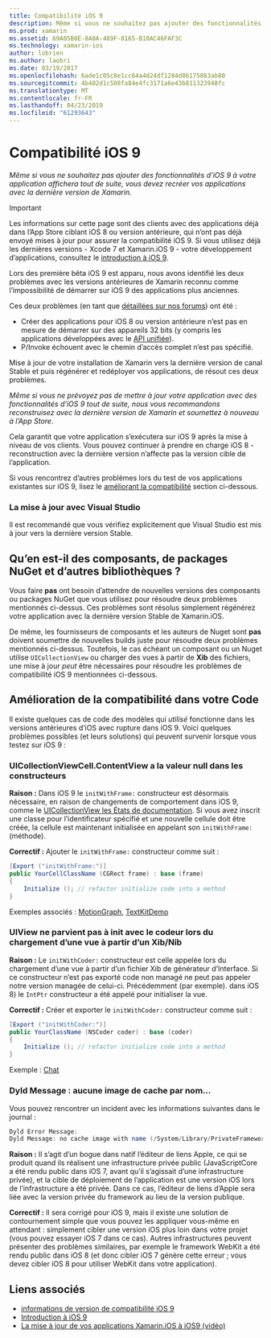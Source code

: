 ```yaml
---
title: Compatibilité iOS 9
description: Même si vous ne souhaitez pas ajouter des fonctionnalités d’iOS 9 à votre application affichera tout de suite, vous devez recréer vos applications avec la dernière version de Xamarin.
ms.prod: xamarin
ms.assetid: 69A05B0E-8A0A-489F-8165-B10AC46FAF3C
ms.technology: xamarin-ios
author: lobrien
ms.author: laobri
ms.date: 03/19/2017
ms.openlocfilehash: 6ade1c05c8e1cc64a4d24df1284d86175083ab80
ms.sourcegitcommit: 4b402d1c508fa84e4fc3171a6e43b811323948fc
ms.translationtype: MT
ms.contentlocale: fr-FR
ms.lasthandoff: 04/23/2019
ms.locfileid: "61293643"
---
```

# <a name="ios-9-compatibility"></a>Compatibilité iOS 9

_Même si vous ne souhaitez pas ajouter des fonctionnalités d’iOS 9 à votre application affichera tout de suite, vous devez recréer vos applications avec la dernière version de Xamarin._

> [!IMPORTANT]
> Les informations sur cette page sont des clients avec des applications déjà dans l’App Store ciblant iOS 8 ou version antérieure, qui n’ont pas déjà envoyé mises à jour pour assurer la compatibilité iOS 9. Si vous utilisez déjà les dernières versions - Xcode 7 et Xamarin.iOS 9 - votre développement d’applications, consultez le [introduction à iOS 9](~/ios/platform/introduction-to-ios9/index.md).

Lors des première bêta iOS 9 est apparu, nous avons identifié les deux problèmes avec les versions antérieures de Xamarin reconnu comme l’impossibilité de démarrer sur iOS 9 des applications plus anciennes.

Ces deux problèmes (en tant que [détaillées sur nos forums](http://forums.xamarin.com/discussion/comment/131529/#Comment_131529)) ont été :

- Créer des applications pour iOS 8 ou version antérieure n’est pas en mesure de démarrer sur des appareils 32 bits (y compris les applications développées avec le [API unifiée](~/cross-platform/macios/unified/index.md)).
- P/Invoke échouent avec le chemin d’accès complet n’est pas spécifié.

Mise à jour de votre installation de Xamarin vers la dernière version de canal Stable et puis régénérer et redéployer vos applications, de résout ces deux problèmes.

_Même si vous ne prévoyez pas de mettre à jour votre application avec des fonctionnalités d’iOS 9 tout de suite, nous vous recommandons reconstruisez avec la dernière version de Xamarin et soumettez à nouveau à l’App Store_.



Cela garantit que votre application s’exécutera sur iOS 9 après la mise à niveau de vos clients.
Vous pouvez continuer à prendre en charge iOS 8 - reconstruction avec la dernière version n’affecte pas la version cible de l’application.

Si vous rencontrez d’autres problèmes lors du test de vos applications existantes sur iOS 9, lisez le [améliorant la compatibilité](#compat) section ci-dessous.


### <a name="updating-with-visual-studio"></a>La mise à jour avec Visual Studio

Il est recommandé que vous vérifiez explicitement que Visual Studio est mis à jour vers la dernière version Stable.

## <a name="what-about-components-nugets-and-other-libraries"></a>Qu’en est-il des composants, de packages NuGet et d’autres bibliothèques ?

Vous faire **pas** ont besoin d’attendre de nouvelles versions des composants ou packages NuGet que vous utilisez pour résoudre deux problèmes mentionnés ci-dessus.
Ces problèmes sont résolus simplement régénérez votre application avec la dernière version Stable de Xamarin.iOS.

De même, les fournisseurs de composants et les auteurs de Nuget sont **pas** doivent soumettre de nouvelles builds juste pour résoudre deux problèmes mentionnés ci-dessus. Toutefois, le cas échéant un composant ou un Nuget utilise `UICollectionView` ou charger des vues à partir de **Xib** des fichiers, une mise à jour *peut* être nécessaires pour résoudre les problèmes de compatibilité iOS 9 mentionnées ci-dessous.


<a name="compat" />

## <a name="improving-compatibility-in-your-code"></a>Amélioration de la compatibilité dans votre Code

Il existe quelques cas de code des modèles qui *utilisé* fonctionne dans les versions antérieures d’iOS avec rupture dans iOS 9. Voici quelques problèmes possibles (et leurs solutions) qui peuvent survenir lorsque vous testez sur iOS 9 :

### <a name="uicollectionviewcellcontentview-is-null-in-constructors"></a>UICollectionViewCell.ContentView a la valeur null dans les constructeurs

**Raison :** Dans iOS 9 le `initWithFrame:` constructeur est désormais nécessaire, en raison de changements de comportement dans iOS 9, comme le [UICollectionView les États de documentation](https://developer.apple.com/library/ios/documentation/UIKit/Reference/UICollectionView_class/#//apple_ref/occ/instm/UICollectionView/dequeueReusableCellWithReuseIdentifier:forIndexPath). Si vous avez inscrit une classe pour l’identificateur spécifié et une nouvelle cellule doit être créée, la cellule est maintenant initialisée en appelant son `initWithFrame:` (méthode).

**Correctif :** Ajouter le `initWithFrame:` constructeur comme suit :

```csharp
[Export ("initWithFrame:")]
public YourCellClassName (CGRect frame) : base (frame)
{
    Initialize (); // refactor initialize code into a method
}
```

Exemples associés : [MotionGraph](https://github.com/xamarin/monotouch-samples/commit/3c1b7a4170c001e7290db9babb2b7a6dddeb8bcb), [TextKitDemo](https://github.com/xamarin/monotouch-samples/commit/23ea01b37326963b5ebf68bbcc1edd51c66a28d6)



### <a name="uiview-fails-to-init-with-coder-when-loading-a-view-from-a-xibnib"></a>UIView ne parvient pas à init avec le codeur lors du chargement d’une vue à partir d’un Xib/Nib

**Raison :** Le `initWithCoder:` constructeur est celle appelée lors du chargement d’une vue à partir d’un fichier Xib de générateur d’Interface. Si ce constructeur n’est pas exporté code non managé ne peut pas appeler notre version managée de celui-ci. Précédemment (par exemple). dans iOS 8) le `IntPtr` constructeur a été appelé pour initialiser la vue.

**Correctif :** Créer et exporter le `initWithCoder:` constructeur comme suit :

```csharp
[Export ("initWithCoder:")]
public YourClassName (NSCoder coder) : base (coder)
{
    Initialize (); // refactor initialize code into a method
}
```

Exemple : [Chat](https://github.com/xamarin/monotouch-samples/commit/7b81138d52e5f3f1aa3769fcb08f46122e9b6a88)


### <a name="dyld-message-no-cache-image-with-name"></a>Dyld Message : aucune image de cache par nom...

Vous pouvez rencontrer un incident avec les informations suivantes dans le journal :

```csharp
Dyld Error Message:
Dyld Message: no cache image with name (/System/Library/PrivateFrameworks/JavaScriptCore.framework/JavaScriptCore)
```

**Raison :** Il s’agit d’un bogue dans natif l’éditeur de liens Apple, ce qui se produit quand ils réalisent une infrastructure privée public (JavaScriptCore a été rendu public dans iOS 7, avant qu’il s’agissait d’une infrastructure privée), et la cible de déploiement de l’application est une version iOS lors de l’infrastructure a été privée. Dans ce cas, l’éditeur de liens d’Apple sera liée avec la version privée du framework au lieu de la version publique.

**Correctif :** Il sera corrigé pour iOS 9, mais il existe une solution de contournement simple que vous pouvez les appliquer vous-même en attendant : simplement cibler une version iOS plus loin dans votre projet (vous pouvez essayer iOS 7 dans ce cas). Autres infrastructures peuvent présenter des problèmes similaires, par exemple le framework WebKit a été rendu public dans iOS 8 (et donc cibler iOS 7 génère cette erreur ; vous devez cibler iOS 8 pour utiliser WebKit dans votre application).



## <a name="related-links"></a>Liens associés

- [informations de version de compatibilité iOS 9](https://releases.xamarin.com/ios-hotfix-for-ios-9-preview-xcode-6/)
- [Introduction à iOS 9](~/ios/platform/introduction-to-ios9/index.md)
- [La mise à jour de vos applications Xamarin.iOS à iOS9 (vidéo)](https://university.xamarin.com/lightninglectures/Updating-your-XamariniOS-apps-to-iOS9)
